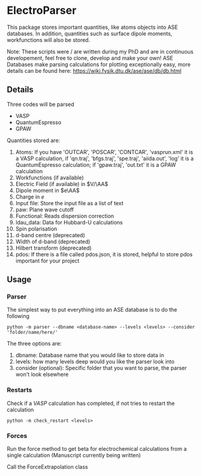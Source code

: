 ElectroParser
============

This package stores important quantities, like atoms objects into ASE databases. In addition, quantities such as surface dipole moments, workfunctions will also be stored. 

Note: These scripts were / are written during my PhD and are in continuous developement, feel free to clone, develop and make your own! ASE Databases make parsing calculations for plotting exceptionally easy, more details can be found here: https://wiki.fysik.dtu.dk/ase/ase/db/db.html

## Details

Three codes will be parsed 
* VASP
* QuantumEspresso
* GPAW

Quantities stored are:
1. Atoms: If you have 'OUTCAR', 'POSCAR', 'CONTCAR', 'vasprun.xml' it is a VASP calculation, if 'qn.traj', 'bfgs.traj', 'spe.traj', 'aiida.out', 'log' it is a QuantumEspresso calculation; if 'gpaw.traj', 'out.txt' it is a GPAW calculation
2. Workfunctions (if available)
3. Electric Field (if available) in $V/\AA$
4. Dipole moment in $e\AA$
5. Charge in $e$
6. Input file: Store the input file as a list of text 
7. paw: Plane wave cutoff 
8. Functional: Reads dispersion correction
9. ldau_data: Data for Hubbard-U calculations
10. Spin polarisation
11. d-band centre (deprecated)
12. Width of d-band (deprecated)
13. Hilbert transform (deprecated)
14. pdos: If there is a file called pdos.json, it is stored, helpful to store pdos important for your project


##  Usage

### Parser

The simplest way to put everything into an ASE database is to do the following
```
python -m parser --dbname <database-name> --levels <levels> --consider 'folder/name/here/'
```
The three options are:
1. dbname: Database name that you would like to store data in
2. levels: how many levels deep would you like the parser look into
3. consider (optional): Specific folder that you want to parse, the parser won't look elsewhere

### Restarts

Check if a *VASP* calculation has completed, if not tries to restart the calculation 

```
python -m check_restart <levels>
```

### Forces

Run the force method to get beta for electrochemical calculations from a single calculation
(Manuscript currently being written)

Call the ForceExtrapolation class
